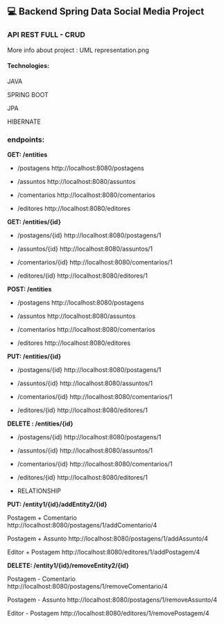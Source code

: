 ## 💻 Backend Spring Data Social Media Project 

 ### API REST FULL - CRUD



More info about project :  UML representation.png




#### Technologies:

JAVA

SPRING BOOT

JPA

HIBERNATE




### endpoints:



**GET: /entities**

* /postagens	           http://localhost:8080/postagens

* /assuntos             http://localhost:8080/assuntos

* /comentarios          http://localhost:8080/comentarios

* /editores             http://localhost:8080/editores



**GET: /entities/{id}**

*  /postagens/{id}       http://localhost:8080/postagens/1

*  /assuntos/{id}        http://localhost:8080/assuntos/1

* /comentarios/{id}      http://localhost:8080/comentarios/1

* /editores/{id}         http://localhost:8080/editores/1



**POST: /entities**

* /postagens	            http://localhost:8080/postagens

* /assuntos              http://localhost:8080/assuntos

* /comentarios           http://localhost:8080/comentarios

* /editores              http://localhost:8080/editores



**PUT: /entities/{id}**

*  /postagens/{id}       http://localhost:8080/postagens/1

*  /assuntos/{id}        http://localhost:8080/assuntos/1

*  /comentarios/{id}     http://localhost:8080/comentarios/1

* /editores/{id}         http://localhost:8080/editores/1



**DELETE : /entities/{id}**

*  /postagens/{id}        http://localhost:8080/postagens/1

*  /assuntos/{id}         http://localhost:8080/assuntos/1

* /comentarios/{id}       http://localhost:8080/comentarios/1

* /editores/{id}          http://localhost:8080/editores/1



* RELATIONSHIP



**PUT: /entity1/{id}/addEntity2/{id}**



Postagem + Comentario        http://localhost:8080/postagens/1/addComentario/4

Postagem +  Assunto          http://localhost:8080/postagens/1/addAssunto/4

Editor   +  Postagem         http://localhost:8080/editores/1/addPostagem/4



**DELETE: /entity1/{id}/removeEntity2/{id}**



 Postagem - Comentario        http://localhost:8080/postagens/1/removeComentario/4

 Postagem - Assunto           http://localhost:8080/postagens/1/removeAssunto/4

 Editor  - Postagem           http://localhost:8080/editores/1/removePostagem/4



